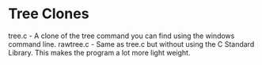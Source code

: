# Tree Clones
tree.c - A clone of the tree command you can find using the windows command line.
rawtree.c - Same as tree.c but without using the C Standard Library. This makes the program a lot more light weight.

